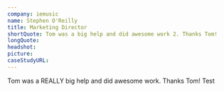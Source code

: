 ```yaml
---
company: iemusic
name: Stephen O'Reilly
title: Marketing Director
shortQuote: Tom was a big help and did awesome work 2. Thanks Tom!
longQuote:
headshot:
picture:
caseStudyURL: 
---
```


Tom was a REALLY big help and did awesome work. Thanks Tom! Test